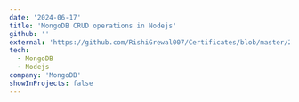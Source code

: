 ```yaml
---
date: '2024-06-17'
title: 'MongoDB CRUD operations in Nodejs'
github: ''
external: 'https://github.com/RishiGrewal007/Certificates/blob/master/2024_06_17_9MongoDB.pdf'
tech:
  - MongoDB
  - Nodejs
company: 'MongoDB'
showInProjects: false
---
```



